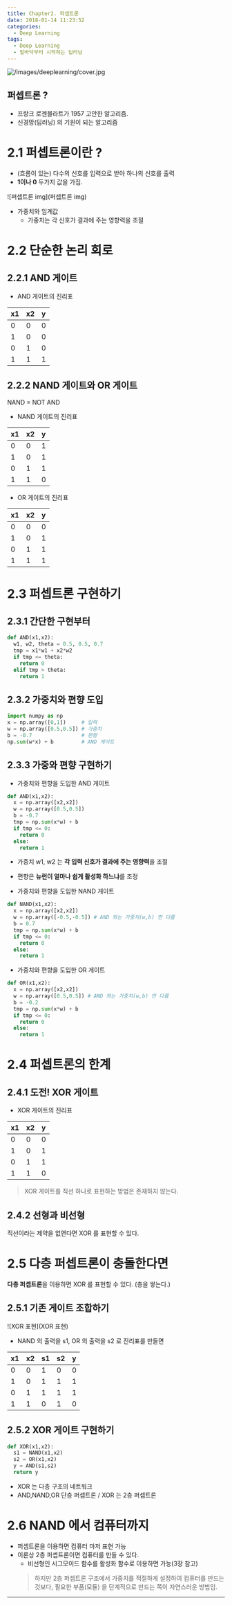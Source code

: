 ```yaml
---
title: Chapter2. 퍼셉트론
date: 2018-01-14 11:23:52
categories:
  - Deep Learning
tags:
  - Deep Learning
  - 밑바닥부터 시작하는 딥러닝
---
```


![/images/deeplearning/cover.jpg](/images/deeplearning/cover.jpg)

## 퍼셉트론 ?
- 프랑크 로젠블라트가 1957 고안한 알고리즘.
- 신경망(딥러닝) 의 기원이 되는 알고리즘

# 2.1 퍼셉트론이란 ?
- (흐름이 있는) 다수의 신호를 입력으로 받아 하나의 신호를 출력
- **1이나 0** 두가지 값을 가짐.

![퍼셉트론 img](퍼셉트론 img)

- 가중치와 임계값
  - 가중치는 각 신호가 결과에 주는 영향력을 조절

# 2.2 단순한 논리 회로
## 2.2.1 AND 게이트
- AND 게이트의 진리표

x1|x2|y
-|-|-
0|0|0
1|0|0
0|1|0
1|1|1

## 2.2.2 NAND 게이트와 OR 게이트
NAND = NOT AND

- NAND 게이트의 진리표

x1|x2|y
-|-|-
0|0|1
1|0|1
0|1|1
1|1|0

- OR 게이트의 진리표

x1|x2|y
-|-|-
0|0|0
1|0|1
0|1|1
1|1|1

# 2.3 퍼셉트론 구현하기
## 2.3.1 간단한 구현부터
```python
def AND(x1,x2):
  w1, w2, theta = 0.5, 0.5, 0.7
  tmp = x1*w1 + x2*w2
  if tmp <= theta:
    return 0
  elif tmp > theta:
    return 1
```

## 2.3.2 가중치와 편향 도입
```python
import numpy as np
x = np.array([0,1])     # 입력
w = np.array([0.5,0.5]) # 가중치
b = -0.7                # 편향
np.sum(w*x) + b         # AND 게이트
```

## 2.3.3 가중와 편향 구현하기
- 가중치와 편향을 도입한 AND 게이트

```python
def AND(x1,x2):
  x = np.array([x2,x2])
  w = np.array([0.5,0.5])
  b = -0.7
  tmp = np.sum(x*w) + b
  if tmp <= 0:
    return 0
  else:
    return 1
```

- 가중치 w1, w2 는 **각 입력 신호가 결과에 주는 영향력**을 조절
- 편향은 **뉴런이 얼마나 쉽게 활성화 하느냐**를 조정

- 가중치와 편향을 도입한 NAND 게이트

```python
def NAND(x1,x2):
  x = np.array([x2,x2])
  w = np.array([-0.5,-0.5]) # AND 와는 가중치(w,b) 만 다름
  b = 0.7
  tmp = np.sum(x*w) + b
  if tmp <= 0:
    return 0
  else:
    return 1
```

- 가중치와 편향을 도입한 OR 게이트

```python
def OR(x1,x2):
  x = np.array([x2,x2])
  w = np.array([0.5,0.5]) # AND 와는 가중치(w,b) 만 다름
  b = -0.2
  tmp = np.sum(x*w) + b
  if tmp <= 0:
    return 0
  else:
    return 1
```

# 2.4 퍼셉트론의 한계
## 2.4.1 도전! XOR 게이트

- XOR 게이트의 진리표

x1|x2|y
-|-|-
0|0|0
1|0|1
0|1|1
1|1|0

> XOR 게이트를 직선 하나로 표현하는 방법은 존재하지 않는다.

## 2.4.2 선형과 비선형
직선이라는 제약을 없앤다면 XOR 를 표현할 수 있다.

# 2.5 다층 퍼셉트론이 충돌한다면
**다층 퍼셉트론**을 이용하면 XOR 를 표현할 수 있다. (층을 쌓는다.)

## 2.5.1 기존 게이트 조합하기
![XOR 표현](XOR 표현)

- NAND 의 출력을 s1, OR 의 출력을 s2 로 진리표를 만들면

x1|x2|s1|s2|y
-|-|-|-|-
0|0|1|0|0
1|0|1|1|1
0|1|1|1|1
1|1|0|1|0

## 2.5.2 XOR 게이트 구현하기

```python
def XOR(x1,x2):
  s1 = NAND(x1,x2)
  s2 = OR(x1,x2)
  y = AND(s1,s2)
  return y
```

- XOR 는 다층 구조의 네트워크
- AND,NAND,OR 단층 퍼셉트론 / XOR 는 2층 퍼셉트론

# 2.6 NAND 에서 컴퓨터까지
- 퍼셉트론을 이용하면 컴퓨터 마저 표현 가능
- 이론상 2층 퍼셉트론이면 컴퓨터를 만들 수 있다.
  - 비선형인 시그모이드 함수를 활성화 함수로 이용하면 가능(3장 참고)
  > 하지만 2층 퍼셉트론 구조에서 가중치를 적절하게 설정하여 컴퓨터를 만드는 것보다, 필요한 부품(모듈) 을 단계적으로 만드는 쪽이 자연스러운 방법임.

---